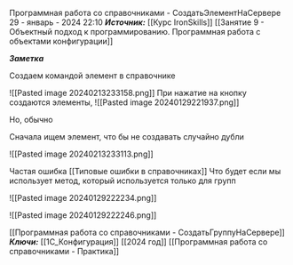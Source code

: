 
Программная работа со справочниками - СоздатьЭлементНаСервере
 29 - январь - 2024  22:10 
***Источник:***  [[Курс IronSkills]] [[Занятие 9 - Объектный подход к программированию. Программная работа с объектами конфигурации]]

***Заметка*** 

Создаем командой элемент в справочнике

![[Pasted image 20240213233158.png]]
При нажатие на кнопку создаются элементы, 
![[Pasted image 20240129221937.png]]

Но, обычно 

Сначала ищем элемент, что бы не создавать случайно дубли

![[Pasted image 20240213233113.png]]

Частая ошибка [[Типовые ошибки в справочниках]]
Что будет если мы использует метод, который используется только для групп 

![[Pasted image 20240129222234.png]]

![[Pasted image 20240129222246.png]]

[[Программная работа со справочниками - СоздатьГруппуНаСервере]]
***Ключи:*** [[1С_Конфигурация]] [[2024 год]] [[Программная работа со справочниками - Практика]]